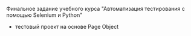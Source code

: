 Финальное задание учебного курса "Автоматизация тестирования с помощью Selenium и Python"
 - тестовый проект на основе Page Object